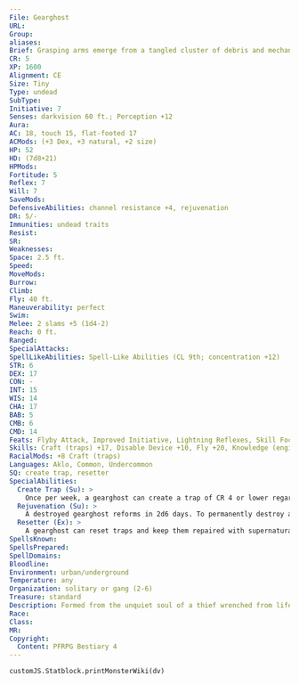 ```yaml
---
File: Gearghost
URL: 
Group: 
aliases: 
Brief: Grasping arms emerge from a tangled cluster of debris and mechanical parts. A metal skull hovers above the clanging mess.
CR: 5
XP: 1600
Alignment: CE
Size: Tiny
Type: undead
SubType: 
Initiative: 7
Senses: darkvision 60 ft.; Perception +12
Aura: 
AC: 18, touch 15, flat-footed 17
ACMods: (+3 Dex, +3 natural, +2 size)
HP: 52
HD: (7d8+21)
HPMods: 
Fortitude: 5
Reflex: 7
Will: 7
SaveMods: 
DefensiveAbilities: channel resistance +4, rejuvenation
DR: 5/-
Immunities: undead traits
Resist: 
SR: 
Weaknesses: 
Space: 2.5 ft.
Speed: 
MoveMods: 
Burrow: 
Climb: 
Fly: 40 ft.
Maneuverability: perfect
Swim: 
Melee: 2 slams +5 (1d4-2)
Reach: 0 ft.
Ranged: 
SpecialAttacks: 
SpellLikeAbilities: Spell-Like Abilities (CL 9th; concentration +12)   At Will-detect magic, mending, telekinesis (DC 18)   3/day-make whole
STR: 6
DEX: 17
CON: -
INT: 15
WIS: 14
CHA: 17
BAB: 5
CMB: 6
CMD: 14
Feats: Flyby Attack, Improved Initiative, Lightning Reflexes, Skill Focus (Stealth)
Skills: Craft (traps) +17, Disable Device +10, Fly +20, Knowledge (engineering) +9, Perception +12, Spellcraft +10, Stealth +24
RacialMods: +8 Craft (traps)
Languages: Aklo, Common, Undercommon
SQ: create trap, resetter
SpecialAbilities:
  Create Trap (Su): >
    Once per week, a gearghost can create a trap of CR 4 or lower regardless of cost, materials, or skill checks. Two or more gearghosts working together on a trap can increase the maximum CR by 2 for each additional gearghost working in concert. For example, three gearghosts working together can create any CR 8 or lower trap in a week. Example traps can be found on page 420 of Pathfinder RPG Core Rulebook.
  Rejuvenation (Su): >
    A destroyed gearghost reforms in 2d6 days. To permanently destroy a gearghost, holy water must be poured over its remains within the area of a hallow spell. To complete the destruction, every trap within 100 feet of the remains must be successfully disabled or destroyed before the gearghost is completely destroyed.
  Resetter (Ex): >
    A gearghost can reset traps and keep them repaired with supernatural efficiency. A gearghost can reset a trap with a repair or manual reset as a move action. If a trap has an automatic reset that is longer than immediate, a gear ghost can reset that trap as a free action.
SpellsKnown: 
SpellsPrepared: 
SpellDomains: 
Bloodline: 
Environment: urban/underground
Temperature: any
Organization: solitary or gang (2-6)
Treasure: standard
Description: Formed from the unquiet soul of a thief wrenched from life by a wicked trap, a gearghost delights in rigging up the same threats and tortures to which it succumbed. Eager to witness the deaths of others, the gearghost prowls the place of its death, constantly maintaining and resetting any traps in that area as it waits for victims to fall into its clutches. A gearghost also has the ability to create and set new traps, and as such its lair is usually choked with perilous new snares, spikes, and pits. A gearghost only keeps treasure as a lure for hapless adventurers, often using such treasure as the trigger for one of its devious creations.
Race: 
Class: 
MR: 
Copyright:
  Content: PFRPG Bestiary 4
---
```

```dataviewjs
customJS.Statblock.printMonsterWiki(dv)
```
